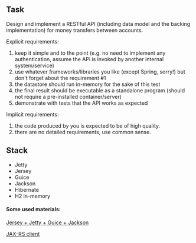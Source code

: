 ## Task
Design and implement a RESTful API (including data model and the backing implementation) for money
transfers between accounts.

Explicit requirements:
1. keep it simple and to the point (e.g. no need to implement any authentication, assume the APi is
invoked by another internal system/service)
2. use whatever frameworks/libraries you like (except Spring, sorry!) but don't forget about the
requirement #1
3. the datastore should run in-memory for the sake of this test
4. the final result should be executable as a standalone program (should not require a pre-installed
container/server)
5. demonstrate with tests that the API works as expected

Implicit requirements:
1. the code produced by you is expected to be of high quality.
2. there are no detailed requirements, use common sense.

## Stack

- Jetty
- Jersey
- Guice
- Jackson
- Hibernate
- H2 in-memory

#### Some used materials:

[Jersey + Jetty + Guice + Jackson](http://blog.palominolabs.com/2011/08/15/a-simple-java-web-stack-with-guice-jetty-jersey-and-jackson/index.html)

[JAX-RS client](http://www.baeldung.com/jersey-jax-rs-client)
